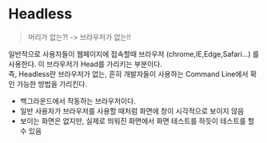 # Headless

> 머리가 없는?! -> 브라우저가 없는!!

일반적으로 사용자들이 웹페이지에 접속할때 브라우저 (chrome,IE,Edge,Safari...) 를 사용한다. 이 브라우저가 Head를 가리키는 부분이다. <br />
즉, Headless란 브라우저가 없는, 흔히 개발자들이 사용하는 Command Line에서 확인 가능한 방법을 가리킨다.

- 백그라운드에서 작동하는 브라우저이다.
- 일반 사용자가 브라우저를 사용할 때처럼 화면에 창이 시각적으로 보이지 않음
- 보이는 화면은 없지만, 실제로 띄워진 화면에서 화면 테스트를 하듯이 테스트를 할 수 있음
